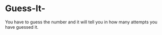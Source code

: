 # Guess-It-
You have to guess the number and it will tell you in how many attempts you have guessed it.

